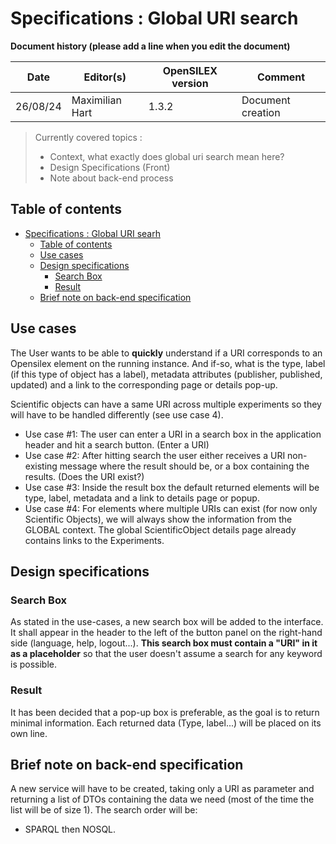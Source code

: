 
# Specifications : Global URI search

**Document history (please add a line when you edit the document)**

| Date     | Editor(s)            | OpenSILEX version | Comment           |
|----------|----------------------|-------------------|-------------------|
| 26/08/24 | Maximilian Hart      | 1.3.2             | Document creation |

>
> Currently covered topics :
>
> - Context, what exactly does global uri search mean here?
> - Design Specifications (Front)
> - Note about back-end process
>


## Table of contents

<!-- TOC -->
* [Specifications : Global URI searh](#specifications--global-uri-searh)
  * [Table of contents](#table-of-contents)
  * [Use cases](#use-cases)
  * [Design specifications](#design-specifications)
    * [Search Box](#search-box)
    * [Result](#result)
  * [Brief note on back-end specification](#brief-note-on-back-end-specification)
<!-- TOC -->


## Use cases

The User wants to be able to **quickly** understand if a URI corresponds to an Opensilex element on the running instance.
And if-so, what is the type, label (if this type of object has a label), metadata attributes (publisher, published, updated)
and a link to the corresponding page or details pop-up.

Scientific objects can have a same URI across multiple experiments so they will have to be handled differently (see use case 4).

- Use case #1: The user can enter a URI in a search box in the application header and hit a search button. (Enter a URI)
- Use case #2: After hitting search the user either receives a URI non-existing message where the result should be, or a box containing the results. (Does the URI exist?)
- Use case #3: Inside the result box the default returned elements will be type, label, metadata and a link to details page or popup.
- Use case #4: For elements where multiple URIs can exist (for now only Scientific Objects), we will always show the information from the GLOBAL context. The global ScientificObject details page already contains links to the Experiments.


## Design specifications

### Search Box

As stated in the use-cases, a new search box will be added to the interface. It shall appear in the header to the left of the button panel on the right-hand side
(language, help, logout...). **This search box must contain a "URI" in it as a placeholder** so that the user doesn't assume a search for any keyword is possible.

### Result

It has been decided that a pop-up box is preferable, as the goal is to return minimal information.
Each returned data (Type, label...) will be placed on its own line.


## Brief note on back-end specification

A new service will have to be created, taking only a URI as parameter and returning a list of DTOs containing the data we need
(most of the time the list will be of size 1). The search order will be: 
- SPARQL then NOSQL.